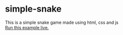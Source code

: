 # simple-snake
This is a simple snake game made using html, css and js
<br>
<a href="https://github.com/barajasss/barajasss.github.io/simple-snake/">Run this example live.</a>
